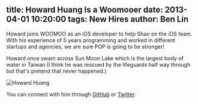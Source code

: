 title: Howard Huang Is a Woomooer
date: 2013-04-01 10:20:00
tags: New Hires
author: Ben Lin
---

Howard joins WOOMOO as an iOS developer to help Shao on the iOS team. With his experience of 5 years programming and worked in different startups and agencies, we are sure POP is going to be stronger!

Howard once swam across Sun Moon Lake which is the largest body of water in Taiwan (I think he was rescued by the lifeguards half way through but that's pretend that never happened.)

![Howard Huang](/img/profile/howard-huang.png)

You can connect with him through [GitHub](https://github.com/ZZBHuang) or [Twitter](https://twitter.com/ZZBHuang).
